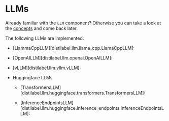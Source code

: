 # LLMs

Already familiar with the `LLM` component? Otherwise you can take a look at the [concepts](../concepts.md) and come back later.

The following LLMs are implemented:

- [LlammaCppLLM][distilabel.llm.llama_cpp.LlamaCppLLM]: 

- [OpenAILLM][distilabel.llm.openai.OpenAILLM]: 

- [vLLM][distilabel.llm.vllm.vLLM]: 

- Huggingface LLMs

    - [TransformersLLM][distilabel.llm.huggingface.transformers.TransformersLLM]: 

    - [InferenceEndpointsLLM][distilabel.llm.huggingface.inference_endpoints.InferenceEndpointsLLM]: 
